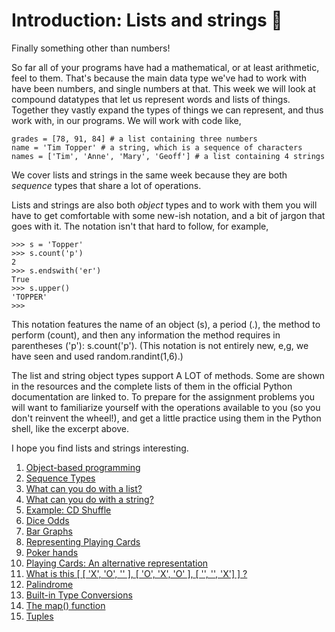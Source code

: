 # Introduction: Lists and strings 🧵 

Finally something other than numbers!

So far all of your programs have had a mathematical, or at least arithmetic, feel to them. That's because the main data type we've had to work with have been numbers, and single numbers at that. This week we will look at compound datatypes that let us represent words and lists of things. Together they vastly expand the types of things we can represent, and thus work with, in our programs. We will work with code like,

    grades = [78, 91, 84] # a list containing three numbers
    name = 'Tim Topper' # a string, which is a sequence of characters
    names = ['Tim', 'Anne', 'Mary', 'Geoff'] # a list containing 4 strings

We cover lists and strings in the same week because they are both _sequence_ types that share a lot of operations.

Lists and strings are also both _object_ types and to work with them you will have to get comfortable with some new-ish notation, and a bit of jargon that goes with it. The notation isn't that hard to follow, for example,

    >>> s = 'Topper'
    >>> s.count('p')
    2
    >>> s.endswith('er')
    True
    >>> s.upper()
    'TOPPER'
    >>>

This notation features the name of an object (s), a period (.), the method to perform (count), and then any information the method requires in parentheses ('p'): s.count('p'). (This notation is not entirely new, e,g, we have seen and used random.randint(1,6).)

The list and string object types support A LOT of methods. Some are shown in the resources and the complete lists of them in the official Python documentation are linked to. To prepare for the assignment problems you will want to familiarize yourself with the operations available to you (so you don't reinvent the wheel!), and get a little practice using them in the Python shell, like the excerpt above.

I hope you find lists and strings interesting.

1. [Object-based
    programming](01-object-based-programming.md)
1. [Sequence Types](02-sequence-types.md)
1. [What can you do with a
    list?](03-what-can-you-do-with-a-list.md)
1. [What can you do with a
    string?](04-what-can-you-do-with-a-string.md)
1. [Example: CD
    Shuffle](05-example-cd-shuffle.md)
1. [Dice Odds](06-dice-odds.md)
1. [Bar Graphs](07-bar-graphs.md)
1. [Representing Playing
    Cards](08-representing-playing-cards.md)
1. [Poker hands](09-poker-hands.md)
1. [Playing Cards: An alternative
    representation](10-playing-cards-an-alternative-representation.md)
1. [What is this \[ \[ 'X', 'O', '' \], \[ 'O', 'X', 'O'
    \], \[ '', '', 'X'\] \]
    ?](11-what-is-this-x-o-o-x-o-x.md)
1. [Palindrome](12-palindrome.md)
1. [Built-in Type
    Conversions](13-built-in-type-conversions.md)
1. [The map()
    function](14-the-map-function.md)
1. [Tuples](15-tuples.md)
